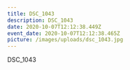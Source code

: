 ```yaml
---
title: DSC_1043
description: DSC_1043
date: 2020-10-07T12:12:38.449Z
event_date: 2020-10-07T12:12:38.465Z
picture: /images/uploads/dsc_1043.jpg
---
```

DSC_1043
